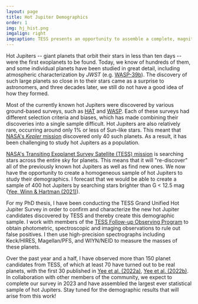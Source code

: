 ```yaml
---
layout: page
title: Hot Jupiter Demographics
order: 1
img: hj_hist.png
imgalign: right
imgcaption: TESS presents an opportunity to assemble a complete, magnitude-limited sample of 400 hot Jupiters orbiting FGK stars brighter than G = 12.5 mag. Of these, 150 were previously known from ground-based surveys, while the remainder will be new detections from TESS. My survey has confirmed > 70 new hot Jupiters to build up this sample.
---
```


Hot Jupiters -- giant planets that orbit their stars in less than ten days -- were the first exoplanets to be found. Today, we know of hundreds of them, and some individual planets have been studied in great detail, including atmospheric characterization by _JWST_ (e.g. [WASP-39b](https://www.nasa.gov/feature/goddard/2022/nasa-s-webb-detects-carbon-dioxide-in-exoplanet-atmosphere/)). The discovery of such large planets so close in to their stars came as a surprise to astronomers, and three decades later, we still do not have a good idea of how they formed.

Most of the currently known hot Jupiters were discovered by various ground-based surveys, such as [HAT](http://hatsurveys.org/) and [WASP](https://wasp-planets.net/). Each of these surveys had different selection criteria and biases, which has made combining their discoveries into a single sample difficult. Hot Jupiters are also relatively rare, occurring around only 1% or less of Sun-like stars. This meant that [NASA's _Kepler_ mission](https://www.nasa.gov/mission_pages/kepler/overview/index.html) discovered only 40 such planets. As a result, it has been challenging to study hot Jupiters as a population.

[NASA's Transiting Exoplanet Survey Satellite (TESS) mission](https://www.nasa.gov/tess-transiting-exoplanet-survey-satellite) is searching stars across the entire sky for planets. This means that it will "re-discover" all of the previously known hot Jupiters as well as find new ones. We now have the opportunity to create a homogeneous sample of hot Jupiters to study their demographics. I forecast that we would be able to create a sample of 400 hot Jupiters by searching stars brighter than G < 12.5 mag ([Yee, Winn & Hartman (2021)](https://arxiv.org/abs/2109.12376)).

For my PhD thesis, I have been conducting the TESS Grand Unified Hot Jupiter Survey in order to confirm and characterize the new hot Jupiter candidates discovered by TESS and thereby create this demographic sample. I work with members of the [TESS Follow-up Observing Program](https://tess.mit.edu/followup/) to obtain photometric, spectroscopic and imaging observations to rule out false positives. I then use high-precision spectrographs including Keck/HIRES, Magellan/PFS, and WIYN/NEID to measure the masses of these planets.

Over the past year and a half, I have observed more than 150 planet candidates from TESS, of which at least 70 have turned out to be real planets, with the first 30 published in [Yee et al. (2022a)](https://arxiv.org/abs/2205.09728), [Yee et al. (2022b)](https://arxiv.org/abs/2210.15473). In collaboration with other members of the community, we expect to complete our survey in 2023 and have assembled the largest ever statistical sample of hot Jupiters. Stay tuned for the demographic results that will arise from this work!
